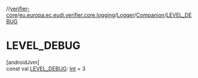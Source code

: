 //[verifier-core](../../../../index.md)/[eu.europa.ec.eudi.verifier.core.logging](../../index.md)/[Logger](../index.md)/[Companion](index.md)/[LEVEL_DEBUG](-l-e-v-e-l_-d-e-b-u-g.md)

# LEVEL_DEBUG

[androidJvm]\
const val [LEVEL_DEBUG](-l-e-v-e-l_-d-e-b-u-g.md): [Int](https://kotlinlang.org/api/latest/jvm/stdlib/kotlin-stdlib/kotlin/-int/index.html) = 3
